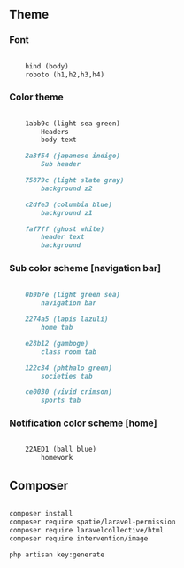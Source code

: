## Theme

### Font
```markdown

    hind (body)
    roboto (h1,h2,h3,h4)
```

### Color theme
```markdown

    1abb9c (light sea green)
        Headers
        body text

    2a3f54 (japanese indigo)
        Sub header

    75879c (light slate gray)
        background z2

    c2dfe3 (columbia blue)
        background z1

    faf7ff (ghost white)
        header text
        background 
```    
    
### Sub color scheme [navigation bar]
```markdown
    
    0b9b7e (light green sea)
        navigation bar

    2274a5 (lapis lazuli)
        home tab

    e28b12 (gamboge)
        class room tab

    122c34 (phthalo green)
        societies tab

    ce0030 (vivid crimson)
        sports tab
  ```      
### Notification color scheme [home]
```markdown

    22AED1 (ball blue)
        homework
```        
        
## Composer
```markdown

composer install
composer require spatie/laravel-permission
composer require laravelcollective/html
composer require intervention/image

php artisan key:generate

```
